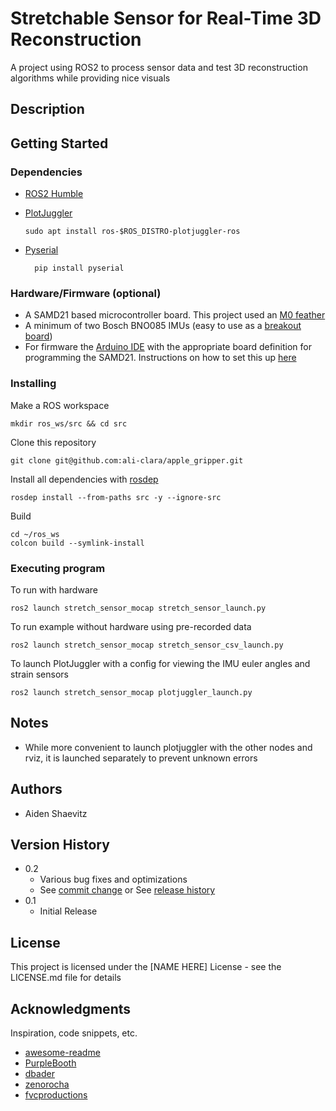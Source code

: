 # Stretchable Sensor for Real-Time 3D Reconstruction

A project using ROS2 to process sensor data and test 3D reconstruction algorithms while providing nice visuals

## Description



## Getting Started

### Dependencies

- [ROS2 Humble](https://docs.ros.org/en/humble/Installation/Ubuntu-Install-Debians.html)

- [PlotJuggler](https://github.com/facontidavide/PlotJuggler)
  
      sudo apt install ros-$ROS_DISTRO-plotjuggler-ros
  
- [Pyserial](https://pyserial.readthedocs.io)

        pip install pyserial

### Hardware/Firmware (optional)
- A SAMD21 based microcontroller board. This project used an [M0 feather](https://www.adafruit.com/product/3403)
- A minimum of two Bosch BNO085 IMUs (easy to use as a [breakout board](https://www.adafruit.com/product/4754))
- For firmware the [Arduino IDE](https://www.arduino.cc/en/software) with the appropriate board definition for programming the SAMD21. Instructions on how to set this up [here](https://learn.adafruit.com/adafruit-feather-m0-basic-proto/using-with-arduino-ide)

### Installing

Make a ROS workspace

    mkdir ros_ws/src && cd src

Clone this repository

    git clone git@github.com:ali-clara/apple_gripper.git

Install all dependencies with [rosdep](https://docs.ros.org/en/humble/Tutorials/Intermediate/Rosdep.html)

    rosdep install --from-paths src -y --ignore-src

Build

    cd ~/ros_ws
    colcon build --symlink-install

### Executing program

To run with hardware
```
ros2 launch stretch_sensor_mocap stretch_sensor_launch.py
```
To run example without hardware using pre-recorded data
```
ros2 launch stretch_sensor_mocap stretch_sensor_csv_launch.py
```
To launch PlotJuggler with a config for viewing the IMU euler angles and strain sensors
```
ros2 launch stretch_sensor_mocap plotjuggler_launch.py
```

## Notes

- While more convenient to launch plotjuggler with the other nodes and rviz, it is launched separately to prevent unknown errors 

## Authors

- Aiden Shaevitz

## Version History

* 0.2
    * Various bug fixes and optimizations
    * See [commit change]() or See [release history]()
* 0.1
    * Initial Release

## License

This project is licensed under the [NAME HERE] License - see the LICENSE.md file for details

## Acknowledgments

Inspiration, code snippets, etc.
* [awesome-readme](https://github.com/matiassingers/awesome-readme)
* [PurpleBooth](https://gist.github.com/PurpleBooth/109311bb0361f32d87a2)
* [dbader](https://github.com/dbader/readme-template)
* [zenorocha](https://gist.github.com/zenorocha/4526327)
* [fvcproductions](https://gist.github.com/fvcproductions/1bfc2d4aecb01a834b46)
 
